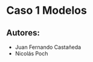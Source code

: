 # Caso 1 Modelos
## Autores:
<ul>
    <li>Juan Fernando Castañeda</li>
    <li>Nicolás Poch </li>
</ul>